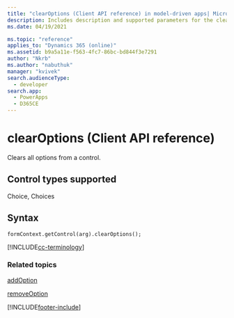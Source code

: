 ```yaml
---
title: "clearOptions (Client API reference) in model-driven apps| MicrosoftDocs"
description: Includes description and supported parameters for the clearOptions method.
ms.date: 04/19/2021

ms.topic: "reference"
applies_to: "Dynamics 365 (online)"
ms.assetid: b9a5a11e-f563-4fc7-86bc-bd844f3e7291
author: "Nkrb"
ms.author: "nabuthuk"
manager: "kvivek"
search.audienceType: 
  - developer
search.app: 
  - PowerApps
  - D365CE
---
```

# clearOptions (Client API reference)

Clears all options from a control. 

## Control types supported

Choice, Choices

## Syntax

`formContext.getControl(arg).clearOptions();`

[!INCLUDE[cc-terminology](../../../../data-platform/includes/cc-terminology.md)]

### Related topics

[addOption](addOption.md)

[removeOption](removeOption.md) 




[!INCLUDE[footer-include](../../../../../includes/footer-banner.md)]